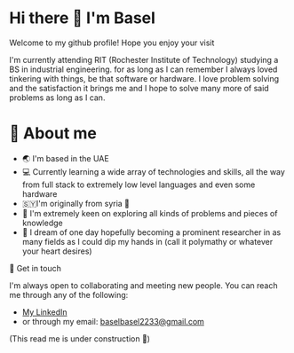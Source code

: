 # Hi there 👋 I'm Basel


Welcome to my github profile! Hope you enjoy your visit

I'm currently attending RIT (Rochester Institute of Technology) studying a BS in industrial engineering. for as long as I can remember I always loved tinkering with things, be that software or hardware. I love problem solving and the satisfaction it brings me and I hope to solve many more of said problems as long as I can.

# 🚀 About me

- 🌏 I'm based in the UAE
- 💻 Currently learning a wide array of technologies and skills, all the way from full stack to extremely low level languages and even some hardware
- 🇸🇾I'm originally from syria 💚
- 🌱 I'm extremely keen on exploring all kinds of problems and pieces of knowledge
- 🧪 I dream of one day hopefully becoming a prominent researcher in as many fields as I could dip my hands in (call it polymathy or whatever your heart desires)

📧 Get in touch

I'm always open to collaborating and meeting new people. You can reach me through any of the following:

- [My LinkedIn](https://www.linkedin.com/in/basel-bader-eddin-a9bb02219/)
-  or through my email: [baselbasel2233@gmail.com](mailto:baselbasel2233@gmail.com)

(This read me is under construction 🦺)
